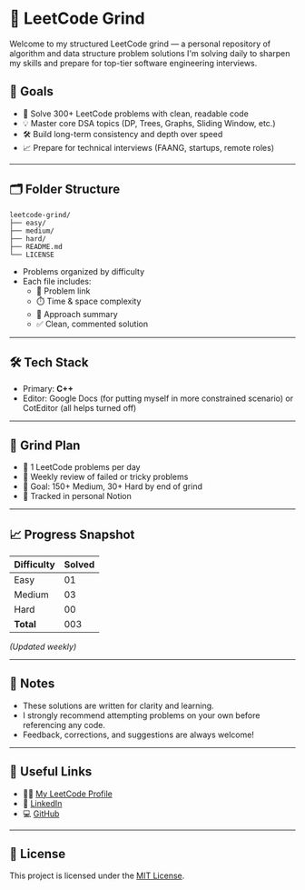 # 🧠 LeetCode Grind

Welcome to my structured LeetCode grind — a personal repository of algorithm and data structure problem solutions I'm solving daily to sharpen my skills and prepare for top-tier software engineering interviews.

## 🎯 Goals

- 🚀 Solve 300+ LeetCode problems with clean, readable code
- 💡 Master core DSA topics (DP, Trees, Graphs, Sliding Window, etc.)
- 🛠 Build long-term consistency and depth over speed
- 📈 Prepare for technical interviews (FAANG, startups, remote roles)

---

## 🗂 Folder Structure

```
leetcode-grind/
├── easy/
├── medium/
├── hard/
├── README.md
└── LICENSE
```

- Problems organized by difficulty
- Each file includes:
  - 🔗 Problem link
  - ⏱️ Time & space complexity
  - 🧠 Approach summary
  - ✅ Clean, commented solution

---

## 🛠 Tech Stack

- Primary: **C++**
- Editor: Google Docs (for putting myself in more constrained scenario) or CotEditor (all helps turned off)

---

## 📅 Grind Plan

- 🧩 1 LeetCode problems per day
- 🧠 Weekly review of failed or tricky problems
- 🏁 Goal: 150+ Medium, 30+ Hard by end of grind
- 📌 Tracked in personal Notion

---

## 📈 Progress Snapshot

| Difficulty | Solved |
|------------|--------|
| Easy       | 01     |
| Medium     | 03     |
| Hard       | 00     |
| **Total**  | 003    |

_(Updated weekly)_

---

## 📌 Notes

- These solutions are written for clarity and learning.
- I strongly recommend attempting problems on your own before referencing any code.
- Feedback, corrections, and suggestions are always welcome!

---

## 🔗 Useful Links

- 🧑‍💻 [My LeetCode Profile](https://leetcode.com/arianhasan)
- 💼 [LinkedIn](https://linkedin.com/in/ari1337an)
- 💻 [GitHub](https://github.com/ari1337an)

---

## 🪪 License

This project is licensed under the [MIT License](./LICENSE).



